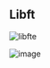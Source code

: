 ## Libft

![libfte](https://github.com/biralavor/42_libft/assets/80487147/881ed657-9387-4a12-a6fe-7053d8c278f1)

![image](https://github.com/biralavor/42_libft/assets/80487147/814c0fe9-cf93-4f9d-bd18-5d588a896ea4)
